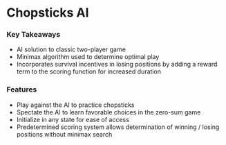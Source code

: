 # Chopsticks AI

### Key Takeaways
- AI solution to classic two-player game 
- Minimax algorithm used to determine optimal play
- Incorporates survival incentives in losing positions by adding a reward term to the scoring function for increased duration

### Features
- Play against the AI to practice chopsticks
- Spectate the AI to learn favorable choices in the zero-sum game
- Initialize in any state for ease of access
- Predetermined scoring system allows determination of winning / losing positions without minimax search
